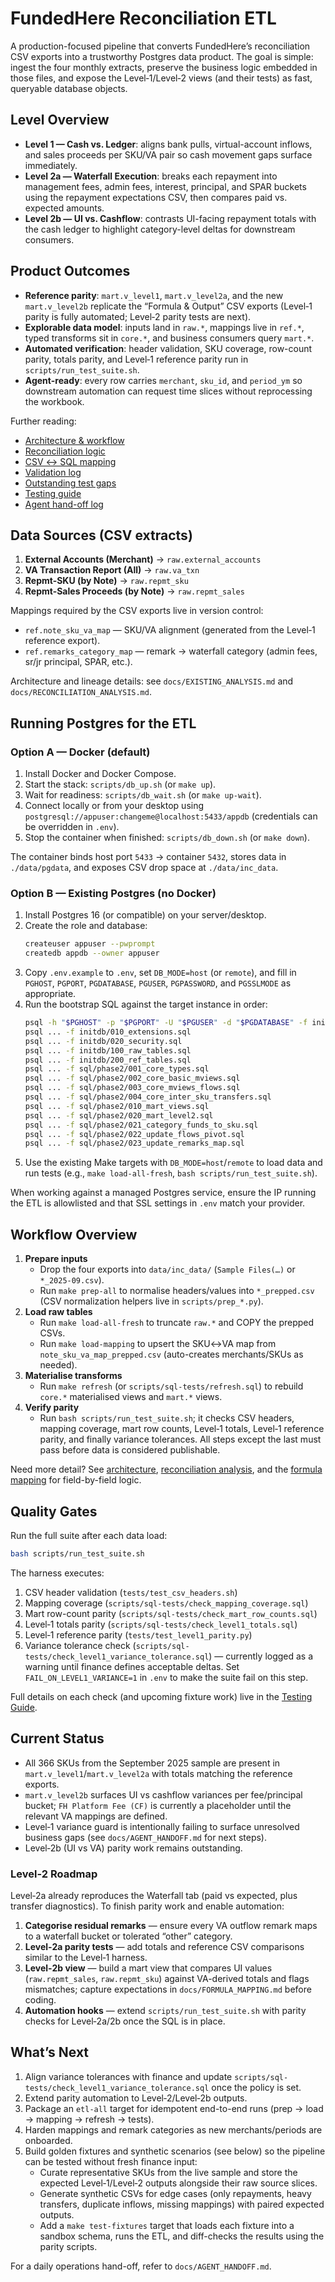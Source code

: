 # FundedHere Reconciliation ETL

A production-focused pipeline that converts FundedHere’s reconciliation CSV exports into a trustworthy Postgres data product. The goal is simple: ingest the four monthly extracts, preserve the business logic embedded in those files, and expose the Level‑1/Level‑2 views (and their tests) as fast, queryable database objects.

## Level Overview
- **Level 1 — Cash vs. Ledger**: aligns bank pulls, virtual-account inflows, and sales proceeds per SKU/VA pair so cash movement gaps surface immediately.
- **Level 2a — Waterfall Execution**: breaks each repayment into management fees, admin fees, interest, principal, and SPAR buckets using the repayment expectations CSV, then compares paid vs. expected amounts.
- **Level 2b — UI vs. Cashflow**: contrasts UI-facing repayment totals with the cash ledger to highlight category-level deltas for downstream consumers.

## Product Outcomes
- **Reference parity**: `mart.v_level1`, `mart.v_level2a`, and the new `mart.v_level2b` replicate the “Formula & Output” CSV exports (Level‑1 parity is fully automated; Level‑2 parity tests are next).
- **Explorable data model**: inputs land in `raw.*`, mappings live in `ref.*`, typed transforms sit in `core.*`, and business consumers query `mart.*`.
- **Automated verification**: header validation, SKU coverage, row-count parity, totals parity, and Level‑1 reference parity run in `scripts/run_test_suite.sh`.
- **Agent-ready**: every row carries `merchant`, `sku_id`, and `period_ym` so downstream automation can request time slices without reprocessing the workbook.

Further reading:
- [Architecture & workflow](docs/EXISTING_ANALYSIS.md)
- [Reconciliation logic](docs/RECONCILIATION_ANALYSIS.md)
- [CSV ↔ SQL mapping](docs/FORMULA_MAPPING.md)
- [Validation log](docs/VALIDATION_RESULTS.md)
- [Outstanding test gaps](docs/TEST_GAPS.md)
- [Testing guide](docs/TESTING.md)
- [Agent hand-off log](docs/AGENT_HANDOFF.md)

## Data Sources (CSV extracts)
1. **External Accounts (Merchant)** → `raw.external_accounts`
2. **VA Transaction Report (All)** → `raw.va_txn`
3. **Repmt-SKU (by Note)** → `raw.repmt_sku`
4. **Repmt-Sales Proceeds (by Note)** → `raw.repmt_sales`

Mappings required by the CSV exports live in version control:
- `ref.note_sku_va_map` — SKU/VA alignment (generated from the Level‑1 reference export).
- `ref.remarks_category_map` — remark → waterfall category (admin fees, sr/jr principal, SPAR, etc.).

Architecture and lineage details: see `docs/EXISTING_ANALYSIS.md` and `docs/RECONCILIATION_ANALYSIS.md`.

## Running Postgres for the ETL

### Option A — Docker (default)
1. Install Docker and Docker Compose.
2. Start the stack: `scripts/db_up.sh` (or `make up`).
3. Wait for readiness: `scripts/db_wait.sh` (or `make up-wait`).
4. Connect locally or from your desktop using `postgresql://appuser:changeme@localhost:5433/appdb` (credentials can be overridden in `.env`).
5. Stop the container when finished: `scripts/db_down.sh` (or `make down`).

The container binds host port `5433` → container `5432`, stores data in `./data/pgdata`, and exposes CSV drop space at `./data/inc_data`.

### Option B — Existing Postgres (no Docker)
1. Install Postgres 16 (or compatible) on your server/desktop.
2. Create the role and database:
   ```bash
   createuser appuser --pwprompt
   createdb appdb --owner appuser
   ```
3. Copy `.env.example` to `.env`, set `DB_MODE=host` (or `remote`), and fill in `PGHOST`, `PGPORT`, `PGDATABASE`, `PGUSER`, `PGPASSWORD`, and `PGSSLMODE` as appropriate.
4. Run the bootstrap SQL against the target instance in order:
   ```bash
   psql -h "$PGHOST" -p "$PGPORT" -U "$PGUSER" -d "$PGDATABASE" -f initdb/000_schemas.sql
   psql ... -f initdb/010_extensions.sql
   psql ... -f initdb/020_security.sql
   psql ... -f initdb/100_raw_tables.sql
   psql ... -f initdb/200_ref_tables.sql
   psql ... -f sql/phase2/001_core_types.sql
   psql ... -f sql/phase2/002_core_basic_mviews.sql
   psql ... -f sql/phase2/003_core_mviews_flows.sql
   psql ... -f sql/phase2/004_core_inter_sku_transfers.sql
   psql ... -f sql/phase2/010_mart_views.sql
   psql ... -f sql/phase2/020_mart_level2.sql
   psql ... -f sql/phase2/021_category_funds_to_sku.sql
   psql ... -f sql/phase2/022_update_flows_pivot.sql
   psql ... -f sql/phase2/023_update_remarks_map.sql
   ```
5. Use the existing Make targets with `DB_MODE=host`/`remote` to load data and run tests (e.g., `make load-all-fresh`, `bash scripts/run_test_suite.sh`).

When working against a managed Postgres service, ensure the IP running the ETL is allowlisted and that SSL settings in `.env` match your provider.

## Workflow Overview
1. **Prepare inputs**
   - Drop the four exports into `data/inc_data/` (`Sample Files(…)` or `*_2025-09.csv`).
   - Run `make prep-all` to normalise headers/values into `*_prepped.csv` (CSV normalization helpers live in `scripts/prep_*.py`).
2. **Load raw tables**
   - Run `make load-all-fresh` to truncate `raw.*` and COPY the prepped CSVs.
   - Run `make load-mapping` to upsert the SKU↔VA map from `note_sku_va_map_prepped.csv` (auto-creates merchants/SKUs as needed).
3. **Materialise transforms**
   - Run `make refresh` (or `scripts/sql-tests/refresh.sql`) to rebuild `core.*` materialised views and `mart.*` views.
4. **Verify parity**
   - Run `bash scripts/run_test_suite.sh`; it checks CSV headers, mapping coverage, mart row counts, Level‑1 totals, Level‑1 reference parity, and finally variance tolerances. All steps except the last must pass before data is considered publishable.


Need more detail? See [architecture](docs/EXISTING_ANALYSIS.md), [reconciliation analysis](docs/RECONCILIATION_ANALYSIS.md), and the [formula mapping](docs/FORMULA_MAPPING.md) for field-by-field logic.

## Quality Gates
Run the full suite after each data load:
```bash
bash scripts/run_test_suite.sh
```
The harness executes:
1. CSV header validation (`tests/test_csv_headers.sh`)
2. Mapping coverage (`scripts/sql-tests/check_mapping_coverage.sql`)
3. Mart row-count parity (`scripts/sql-tests/check_mart_row_counts.sql`)
4. Level‑1 totals parity (`scripts/sql-tests/check_level1_totals.sql`)
5. Level‑1 reference parity (`tests/test_level1_parity.py`)
6. Variance tolerance check (`scripts/sql-tests/check_level1_variance_tolerance.sql`) — currently logged as a warning until finance defines acceptable deltas. Set `FAIL_ON_LEVEL1_VARIANCE=1` in `.env` to make the suite fail on this step.

Full details on each check (and upcoming fixture work) live in the [Testing Guide](docs/TESTING.md).

## Current Status
- All 366 SKUs from the September 2025 sample are present in `mart.v_level1`/`mart.v_level2a` with totals matching the reference exports.
- `mart.v_level2b` surfaces UI vs cashflow variances per fee/principal bucket; `FH Platform Fee (CF)` is currently a placeholder until the relevant VA mappings are defined.
- Level‑1 variance guard is intentionally failing to surface unresolved business gaps (see `docs/AGENT_HANDOFF.md` for next steps).
- Level‑2b (UI vs VA) parity work remains outstanding.

### Level‑2 Roadmap
Level‑2a already reproduces the Waterfall tab (paid vs expected, plus transfer diagnostics). To finish parity work and enable automation:
1. **Categorise residual remarks** — ensure every VA outflow remark maps to a waterfall bucket or tolerated “other” category.
2. **Level‑2a parity tests** — add totals and reference CSV comparisons similar to the Level‑1 harness.
3. **Level‑2b view** — build a mart view that compares UI values (`raw.repmt_sales`, `raw.repmt_sku`) against VA-derived totals and flags mismatches; capture expectations in `docs/FORMULA_MAPPING.md` before coding.
4. **Automation hooks** — extend `scripts/run_test_suite.sh` with parity checks for Level‑2a/2b once the SQL is in place.

## What’s Next
1. Align variance tolerances with finance and update `scripts/sql-tests/check_level1_variance_tolerance.sql` once the policy is set.
2. Extend parity automation to Level‑2/Level‑2b outputs.
3. Package an `etl-all` target for idempotent end-to-end runs (prep → load → mapping → refresh → tests).
4. Harden mappings and remark categories as new merchants/periods are onboarded.
5. Build golden fixtures and synthetic scenarios (see below) so the pipeline can be tested without fresh finance input:
   - Curate representative SKUs from the live sample and store the expected Level‑1/Level‑2 outputs alongside their raw source slices.
   - Generate synthetic CSVs for edge cases (only repayments, heavy transfers, duplicate inflows, missing mappings) with paired expected outputs.
   - Add a `make test-fixtures` target that loads each fixture into a sandbox schema, runs the ETL, and diff-checks the results using the parity scripts.

For a daily operations hand-off, refer to `docs/AGENT_HANDOFF.md`.
